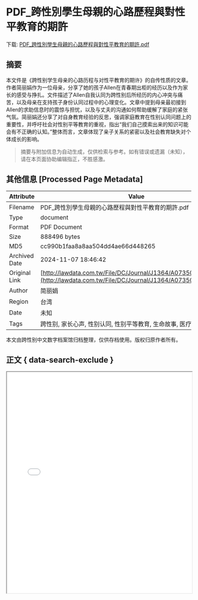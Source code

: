 # PDF_跨性別學生母親的心路歷程與對性平教育的期許

<!-- tcd_download_link -->
下载: <a href="../PDF_跨性別學生母親的心路歷程與對性平教育的期許.pdf" download>PDF_跨性別學生母親的心路歷程與對性平教育的期許.pdf</a>
<!-- tcd_download_link_end -->

## 摘要

<!-- tcd_abstract -->
本文件是《跨性别学生母亲的心路历程与对性平教育的期许》的自传性质的文章。作者简丽娟作为一位母亲，分享了她的孩子Allen在青春期出柜的经历以及作为家长的感受与挣扎。文件描述了Allen自我认同为跨性别后所经历的内心冲突与痛苦，以及母亲在支持孩子身份认同过程中的心理变化。文章中提到母亲最初接到Allen的求助信息时的震惊与担忧，以及与丈夫的沟通如何帮助缓解了家庭的紧张气氛。简丽娟还分享了对自身教育经验的反思，强调家庭教育在性别认同问题上的重要性，并呼吁社会对性别平等教育的重视，指出“我们自己摸索出来的知识可能会有不正确的认知。”整体而言，文章体现了亲子关系的紧密以及社会教育缺失对个体成长的影响。

<!-- tcd_abstract_end -->

> 摘要与附加信息为自动生成，仅供检索与参考。如有错误或遗漏（未知），请在本页面协助编辑指正，不胜感激。

## 其他信息 [Processed Page Metadata]

| Attribute       | Value                                  |
|-----------------|----------------------------------------|
| Filename        | PDF_跨性別學生母親的心路歷程與對性平教育的期許.pdf                             |
| Type            | document                                 |
| Format          | PDF Document                               |
| Size            | 888496 bytes                           |
| MD5             | cc990b1faa8a8aa504dd4ae66d448265                                  |
| Archived Date   | 2024-11-07 18:46:42                             |
| Original Link   | [http://lawdata.com.tw/File/DC/Journal/J1364/A07350085_117.pdf](http://lawdata.com.tw/File/DC/Journal/J1364/A07350085_117.pdf)                         |
| Author          | 简丽娟                               |
| Region          | 台湾                               |
| Date            | 未知                                 |
| Tags            | 跨性别, 家长心声, 性别认同, 性别平等教育, 生命故事, 医疗经验, 家庭支持                                 |

本文由跨性别中文数字档案馆归档整理，仅供存档使用。版权归原作者所有。


## 正文 { data-search-exclude }

<!-- tcd_main_text -->
<iframe src="../PDF_跨性別學生母親的心路歷程與對性平教育的期許.pdf" width="100%" height="600px">
    <p>无法显示PDF，请下载查看。</p>
</iframe>
<!-- tcd_main_text_end -->

